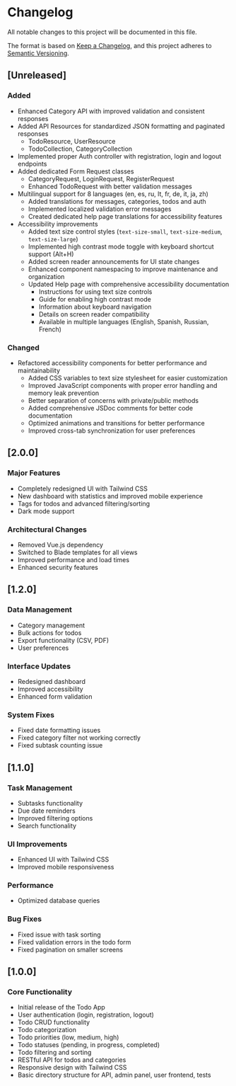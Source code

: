 # Changelog

All notable changes to this project will be documented in this file.

The format is based on [Keep a Changelog](https://keepachangelog.com/en/1.0.0/),
and this project adheres to [Semantic Versioning](https://semver.org/spec/v2.0.0.html).

## [Unreleased]

### Added
- Enhanced Category API with improved validation and consistent responses
- Added API Resources for standardized JSON formatting and paginated responses
  - TodoResource, UserResource
  - TodoCollection, CategoryCollection
- Implemented proper Auth controller with registration, login and logout endpoints
- Added dedicated Form Request classes
  - CategoryRequest, LoginRequest, RegisterRequest
  - Enhanced TodoRequest with better validation messages
- Multilingual support for 8 languages (en, es, ru, lt, fr, de, it, ja, zh)
  - Added translations for messages, categories, todos and auth
  - Implemented localized validation error messages
  - Created dedicated help page translations for accessibility features
- Accessibility improvements
  - Added text size control styles (`text-size-small`, `text-size-medium`, `text-size-large`)
  - Implemented high contrast mode toggle with keyboard shortcut support (Alt+H)
  - Added screen reader announcements for UI state changes
  - Enhanced component namespacing to improve maintenance and organization
  - Updated Help page with comprehensive accessibility documentation
    - Instructions for using text size controls
    - Guide for enabling high contrast mode
    - Information about keyboard navigation
    - Details on screen reader compatibility
    - Available in multiple languages (English, Spanish, Russian, French)

### Changed
- Refactored accessibility components for better performance and maintainability
  - Added CSS variables to text size stylesheet for easier customization
  - Improved JavaScript components with proper error handling and memory leak prevention
  - Better separation of concerns with private/public methods
  - Added comprehensive JSDoc comments for better code documentation
  - Optimized animations and transitions for better performance
  - Improved cross-tab synchronization for user preferences

## [2.0.0]

### Major Features
- Completely redesigned UI with Tailwind CSS
- New dashboard with statistics and improved mobile experience
- Tags for todos and advanced filtering/sorting
- Dark mode support

### Architectural Changes
- Removed Vue.js dependency
- Switched to Blade templates for all views
- Improved performance and load times
- Enhanced security features

## [1.2.0]

### Data Management
- Category management
- Bulk actions for todos
- Export functionality (CSV, PDF)
- User preferences

### Interface Updates
- Redesigned dashboard
- Improved accessibility
- Enhanced form validation

### System Fixes
- Fixed date formatting issues
- Fixed category filter not working correctly
- Fixed subtask counting issue

## [1.1.0]

### Task Management
- Subtasks functionality
- Due date reminders
- Improved filtering options
- Search functionality

### UI Improvements
- Enhanced UI with Tailwind CSS
- Improved mobile responsiveness

### Performance
- Optimized database queries

### Bug Fixes
- Fixed issue with task sorting
- Fixed validation errors in the todo form
- Fixed pagination on smaller screens

## [1.0.0]

### Core Functionality
- Initial release of the Todo App
- User authentication (login, registration, logout)
- Todo CRUD functionality 
- Todo categorization
- Todo priorities (low, medium, high)
- Todo statuses (pending, in progress, completed)
- Todo filtering and sorting
- RESTful API for todos and categories
- Responsive design with Tailwind CSS
- Basic directory structure for API, admin panel, user frontend, tests